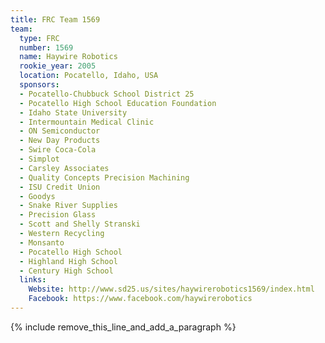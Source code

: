 ```yaml
---
title: FRC Team 1569
team:
  type: FRC
  number: 1569
  name: Haywire Robotics
  rookie_year: 2005
  location: Pocatello, Idaho, USA
  sponsors:
  - Pocatello-Chubbuck School District 25
  - Pocatello High School Education Foundation
  - Idaho State University
  - Intermountain Medical Clinic
  - ON Semiconductor
  - New Day Products
  - Swire Coca-Cola
  - Simplot
  - Carsley Associates
  - Quality Concepts Precision Machining
  - ISU Credit Union
  - Goodys
  - Snake River Supplies
  - Precision Glass
  - Scott and Shelly Stranski
  - Western Recycling
  - Monsanto
  - Pocatello High School
  - Highland High School
  - Century High School
  links:
    Website: http://www.sd25.us/sites/haywirerobotics1569/index.html
    Facebook: https://www.facebook.com/haywirerobotics
---
```


{% include remove_this_line_and_add_a_paragraph %}